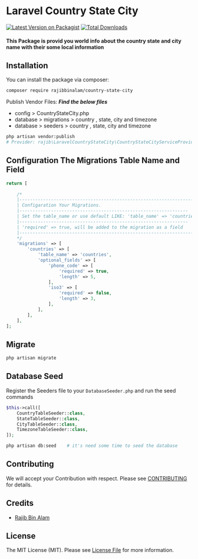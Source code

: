 # Laravel Country State City


[![Latest Version on Packagist](https://img.shields.io/packagist/v/rajibbinalam/country-state-city.svg?style=flat-square)](https://packagist.org/packages/rajibbinalam/country-state-city)
[![Total Downloads](https://img.shields.io/packagist/dt/rajibbinalam/country-state-city.svg?style=flat-square)](https://packagist.org/packages/rajibbinalam/country-state-city)

#### This Package is provid you world info about the country state and city name with their some local information


## Installation

You can install the package via composer:

```bash
composer require rajibbinalam/country-state-city
```

Publish Vendor Files: ***Find the below files***
 - config > CountryStateCity.php
 - database > migrations > country , state, city and timezone 
 - database > seeders > country , state, city and timezone 

```bash
php artisan vendor:publish 
# Provider: rajib\LaravelCountryStateCity\CountryStateCityServiceProvider
```

## Configuration The Migrations Table Name and Field

```php
return [
    
	/*
	|--------------------------------------------------------------------
	| Configaration Your Migrations.
    |----------------------------------------------------------------
    | Set the table_name or use default LIKE: 'table_name' => 'countries',
    |----------------------------------------------------------------
    | 'required' => true, will be added to the migration as a field
	|---------------------------------------------------------------------
	*/
	'migrations' => [
		'countries' => [
			'table_name' => 'countries',
			'optional_fields' => [
				'phone_code' => [
					'required' => true,
					'length' => 5,
				],
				'iso3' => [
					'required' => false,
					'length' => 3,
				],
			],
		],
	],
];
```

## Migrate
```bash
php artisan migrate
```
## Database Seed
 Register the Seeders file to your ```DatabaseSeeder.php``` and run the seed commands

```php
$this->call([
    CountryTableSeeder::class,
    StateTableSeeder::class,
    CityTableSeeder::class,
    TimezoneTableSeeder::class,
]);
```
```bash
php artisan db:seed    # it's need some time to seed the database
```

## Contributing
We will accept your Contribution with respect.
Please see [CONTRIBUTING](CONTRIBUTING.md) for details.

## Credits

- [Rajib Bin Alam](https://github.com/rajibbinalam)

## License

The MIT License (MIT). Please see [License File](LICENSE.md) for more information.
